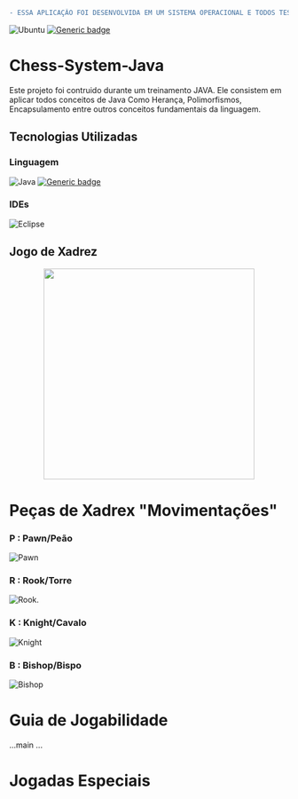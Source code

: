 ```diff
- ESSA APLICAÇÂO FOI DESENVOLVIDA EM UM SISTEMA OPERACIONAL E TODOS TESTES E TELAS FORAM EXECUTADAS NO MESMO.
```
![Ubuntu](https://img.shields.io/badge/Ubuntu-E95420?style=for-the-badge&logo=ubuntu&logoColor=white) [![Generic badge](https://img.shields.io/badge/Ubuntu-22.04LTS-orange.svg)](https://shields.io/)


# Chess-System-Java

Este projeto foi contruido durante um treinamento JAVA. Ele consistem em aplicar todos conceitos de Java Como Herança, Polimorfismos, Encapsulamento entre outros conceitos fundamentais da linguagem.

## Tecnologias Utilizadas

### Linguagem

  ![Java](https://img.shields.io/badge/Java-ED8B00?style=for-the-badge&logo=java&logoColor=white)  [![Generic badge](https://img.shields.io/badge/Java-11.0.16-<COLOR>.svg)](https://www.oracle.com/java/technologies/javase/11-0-16-relnotes.html)

  
  
### IDEs 

  ![Eclipse](https://img.shields.io/badge/Eclipse-FE7A16.svg?style=for-the-badge&logo=Eclipse&logoColor=white)

<div class="container"> 
  <h2>Jogo de Xadrez</h2>

  <div align="center">
  <img src="https://user-images.githubusercontent.com/33238924/190934737-5a840449-7ccd-4686-9e30-e8282dc3c4be.jpg" width="380px" heigth="400">
  </div>

 # Peças de Xadrex "Movimentações"
  
 ### P : Pawn/Peão
  
  ![Pawn](https://user-images.githubusercontent.com/33238924/191055048-971fca53-fb17-4a1e-a66b-aa1693e55831.png)
  
 ### R : Rook/Torre
  
  ![Rook](https://user-images.githubusercontent.com/33238924/191080538-e5b0e038-44b2-46f8-be4e-96ade11404af.png).
  
 ### K : Knight/Cavalo

  ![Knight](https://user-images.githubusercontent.com/33238924/191081093-fd4c0b67-c1aa-4976-b06c-d2568e3729b6.png)
  
 ### B : Bishop/Bispo
  
  ![Bishop](https://user-images.githubusercontent.com/33238924/191082781-cfc42b95-c4f3-4a23-9252-f8c66237773f.png)
  
</div>

# Guia de Jogabilidade
...main
...

# Jogadas Especiais

